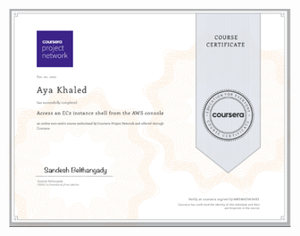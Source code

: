 ![img1](https://github.com/AyaKhaledYousef/Guided-Projects---Coursera/blob/main/Access%20an%20EC2%20instance%20shell%20from%20the%20AWS%20console/Certificate.png)
